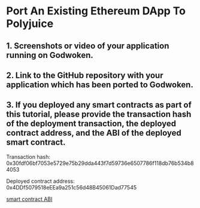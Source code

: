 # Port An Existing Ethereum DApp To Polyjuice

## 1. Screenshots or video of your application running on Godwoken.

## 2. Link to the GitHub repository with your application which has been ported to Godwoken.

## 3. If you deployed any smart contracts as part of this tutorial, please provide the transaction hash of the deployment transaction, the deployed contract address, and the ABI of the deployed smart contract.

Transaction hash: 0x30fdf06bf7053e5729e75b29dda443f7d59736e6507786f118db76b534b84053

Deployed contract address: 0x4DDf5079518eEEa9a251c56d48B45061Dad77545

[smart contract ABI](https://raw.githubusercontent.com/fabioktldaf/nervosnetwork/main/07/smart-contract-abi.json)
